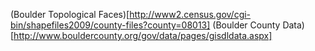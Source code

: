 (Boulder Topological Faces)[http://www2.census.gov/cgi-bin/shapefiles2009/county-files?county=08013]
(Boulder County Data)[http://www.bouldercounty.org/gov/data/pages/gisdldata.aspx]
